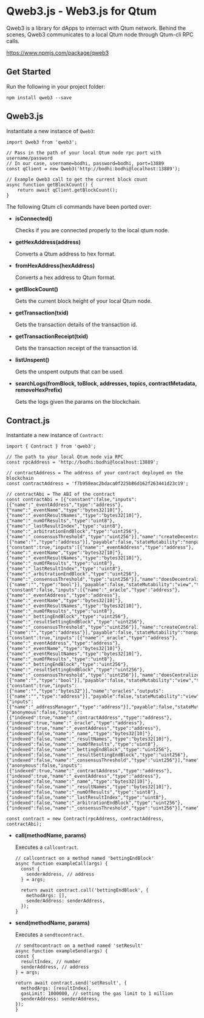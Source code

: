 # Qweb3.js - Web3.js for Qtum

Qweb3 is a library for dApps to interract with Qtum network. Behind the scenes, Qweb3 communicates to a local Qtum node through Qtum-cli RPC calls.

https://www.npmjs.com/package/qweb3

## Get Started
Run the following in your project folder:

	npm install qweb3 --save

## Qweb3.js
Instantiate a new instance of `Qweb3`: 
```
import Qweb3 from 'qweb3';

// Pass in the path of your local Qtum node rpc port with username/password
// In our case, username=bodhi, password=bodhi, port=13889
const qClient = new Qweb3('http://bodhi:bodhi@localhost:13889');

// Example Qweb3 call to get the current block count
async function getBlockCount() {
	return await qClient.getBlockCount();
}
```

The following Qtum cli commands have been ported over:

* **isConnected()**
	
	Checks if you are connected properly to the local qtum node.

* **getHexAddress(address)**
	
	Converts a Qtum address to hex format.

* **fromHexAddress(hexAddress)**

	Converts a hex address to Qtum format.

* **getBlockCount()**
	
	Gets the current block height of your local Qtum node.

* **getTransaction(txid)**

	Gets the transaction details of the transaction id.

* **getTransactionReceipt(txid)**

	Gets the transaction receipt of the transaction id.

* **listUnspent()**

	Gets the unspent outputs that can be used.

* **searchLogs(fromBlock, toBlock, addresses, topics, contractMetadata, removeHexPrefix)**
	
	Gets the logs given the params on the blockchain.

## Contract.js
Instantiate a new instance of `Contract`: 
```
import { Contract } from 'qweb3';

// The path to your local Qtum node via RPC
const rpcAddress = 'http://bodhi:bodhi@localhost:13889';

// contractAddress = The address of your contract deployed on the blockchain
const contractAddress = 'f7b958eac2bdaca0f225b86d162f263441d23c19';

// contractAbi = The ABI of the contract
const contractAbi = [{"constant":false,"inputs":[{"name":"_eventAddress","type":"address"},{"name":"_eventName","type":"bytes32[10]"},{"name":"_eventResultNames","type":"bytes32[10]"},{"name":"_numOfResults","type":"uint8"},{"name":"_lastResultIndex","type":"uint8"},{"name":"_arbitrationEndBlock","type":"uint256"},{"name":"_consensusThreshold","type":"uint256"}],"name":"createDecentralizedOracle","outputs":[{"name":"","type":"address"}],"payable":false,"stateMutability":"nonpayable","type":"function"},{"constant":true,"inputs":[{"name":"_eventAddress","type":"address"},{"name":"_eventName","type":"bytes32[10]"},{"name":"_eventResultNames","type":"bytes32[10]"},{"name":"_numOfResults","type":"uint8"},{"name":"_lastResultIndex","type":"uint8"},{"name":"_arbitrationEndBlock","type":"uint256"},{"name":"_consensusThreshold","type":"uint256"}],"name":"doesDecentralizedOracleExist","outputs":[{"name":"","type":"bool"}],"payable":false,"stateMutability":"view","type":"function"},{"constant":false,"inputs":[{"name":"_oracle","type":"address"},{"name":"_eventAddress","type":"address"},{"name":"_eventName","type":"bytes32[10]"},{"name":"_eventResultNames","type":"bytes32[10]"},{"name":"_numOfResults","type":"uint8"},{"name":"_bettingEndBlock","type":"uint256"},{"name":"_resultSettingEndBlock","type":"uint256"},{"name":"_consensusThreshold","type":"uint256"}],"name":"createCentralizedOracle","outputs":[{"name":"","type":"address"}],"payable":false,"stateMutability":"nonpayable","type":"function"},{"constant":true,"inputs":[{"name":"_oracle","type":"address"},{"name":"_eventAddress","type":"address"},{"name":"_eventName","type":"bytes32[10]"},{"name":"_eventResultNames","type":"bytes32[10]"},{"name":"_numOfResults","type":"uint8"},{"name":"_bettingEndBlock","type":"uint256"},{"name":"_resultSettingEndBlock","type":"uint256"},{"name":"_consensusThreshold","type":"uint256"}],"name":"doesCentralizedOracleExist","outputs":[{"name":"","type":"bool"}],"payable":false,"stateMutability":"view","type":"function"},{"constant":true,"inputs":[{"name":"","type":"bytes32"}],"name":"oracles","outputs":[{"name":"","type":"address"}],"payable":false,"stateMutability":"view","type":"function"},{"inputs":[{"name":"_addressManager","type":"address"}],"payable":false,"stateMutability":"nonpayable","type":"constructor"},{"anonymous":false,"inputs":[{"indexed":true,"name":"_contractAddress","type":"address"},{"indexed":true,"name":"_oracle","type":"address"},{"indexed":true,"name":"_eventAddress","type":"address"},{"indexed":false,"name":"_name","type":"bytes32[10]"},{"indexed":false,"name":"_resultNames","type":"bytes32[10]"},{"indexed":false,"name":"_numOfResults","type":"uint8"},{"indexed":false,"name":"_bettingEndBlock","type":"uint256"},{"indexed":false,"name":"_resultSettingEndBlock","type":"uint256"},{"indexed":false,"name":"_consensusThreshold","type":"uint256"}],"name":"CentralizedOracleCreated","type":"event"},{"anonymous":false,"inputs":[{"indexed":true,"name":"_contractAddress","type":"address"},{"indexed":true,"name":"_eventAddress","type":"address"},{"indexed":false,"name":"_name","type":"bytes32[10]"},{"indexed":false,"name":"_resultNames","type":"bytes32[10]"},{"indexed":false,"name":"_numOfResults","type":"uint8"},{"indexed":false,"name":"_lastResultIndex","type":"uint8"},{"indexed":false,"name":"_arbitrationEndBlock","type":"uint256"},{"indexed":false,"name":"_consensusThreshold","type":"uint256"}],"name":"DecentralizedOracleCreated","type":"event"}]

const contract = new Contract(rpcAddress, contractAddress, contractAbi);
```

* **call(methodName, params)**
	
	Executes a `callcontract`.
  
  ```
  // callcontract on a method named 'bettingEndBlock'
  async function exampleCall(args) {
    const {
      senderAddress, // address
    } = args;

    return await contract.call('bettingEndBlock', {
      methodArgs: [],
      senderAddress: senderAddress,
    });
  }
	```

* **send(methodName, params)**

	Executes a `sendtocontract`.
	
	```
  // sendtocontract on a method named 'setResult'
  async function exampleSend(args) {
    const {
      resultIndex, // number
      senderAddress, // address
    } = args;

    return await contract.send('setResult', {
      methodArgs: [resultIndex],
      gasLimit: 1000000, // setting the gas limit to 1 million
      senderAddress: senderAddress,
    });
  }
	```
